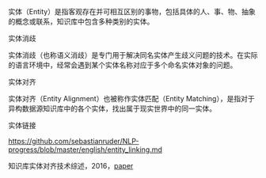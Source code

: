 实体（Entity）是指客观存在并可相互区别的事物，包括具体的人、事、物、抽象的概念或联系，知识库中包含多种类别的实体。

实体消歧

实体消歧（也称语义消歧）是专门用于解决同名实体产生歧义问题的技术。在实际的语言环境中，经常会遇到某个实体名称对应于多个命名实体对象的问题。

实体对齐

实体对齐（Entity Alignment）也被称作实体匹配（Entity Matching），是指对于异构数据源知识库中的各个实体，找出属于现实世界中的同一实体。

实体链接

https://github.com/sebastianruder/NLP-progress/blob/master/english/entity_linking.md



知识库实体对齐技术综述，2016，[paper](http://crad.ict.ac.cn/CN/abstract/abstract3093.shtml) 

